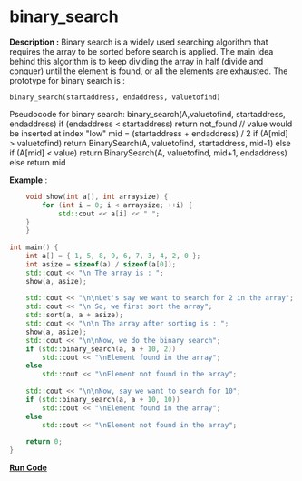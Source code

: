 # binary_search 

**Description :** Binary search is a widely used searching algorithm that requires the array to be sorted before search is applied. The main idea behind this algorithm is to keep dividing the array in half (divide and conquer) until the element is found, or all the elements are exhausted.
The prototype for binary search is :
```
binary_search(startaddress, endaddress, valuetofind)
  ```
  
Pseudocode for binary search:
binary_search(A,valuetofind, startaddress, endaddress)
	if (endaddress < startaddress)
		return not_found // value would be inserted at index "low"
	mid = (startaddress + endaddress) / 2
	if (A[mid] > valuetofind)
                return BinarySearch(A, valuetofind, startaddress, mid-1)
        else if (A[mid] < value)
                return BinarySearch(A, valuetofind, mid+1, endaddress)
        else
                return mid

**Example** :
```cpp
    void show(int a[], int arraysize) { 
        for (int i = 0; i < arraysize; ++i) { 
            std::cout << a[i] << " "; 
	}
    } 
  
int main() { 
    int a[] = { 1, 5, 8, 9, 6, 7, 3, 4, 2, 0 }; 
    int asize = sizeof(a) / sizeof(a[0]); 
    std::cout << "\n The array is : "; 
    show(a, asize); 
  
    std::cout << "\n\nLet's say we want to search for 2 in the array"; 
    std::cout << "\n So, we first sort the array"; 
    std::sort(a, a + asize); 
    std::cout << "\n\n The array after sorting is : "; 
    show(a, asize); 
    std::cout << "\n\nNow, we do the binary search"; 
    if (std::binary_search(a, a + 10, 2)) 
        std::cout << "\nElement found in the array"; 
    else
        std::cout << "\nElement not found in the array"; 
  
    std::cout << "\n\nNow, say we want to search for 10"; 
    if (std::binary_search(a, a + 10, 10)) 
        std::cout << "\nElement found in the array"; 
    else
        std::cout << "\nElement not found in the array"; 
  
    return 0; 
} 
```
**[Run Code](https://rextester.com/NVMTV62786)**
